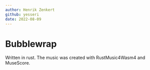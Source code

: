 ```yaml
---
author: Henrik Zenkert
github: yesseri
date: 2022-08-09
---
```


# Bubblewrap

Written in rust. The music was created with RustMusic4Wasm4 and MuseScore.
